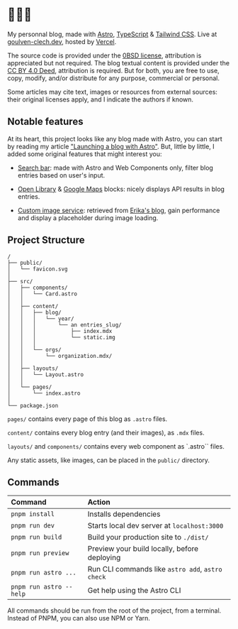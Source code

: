 # 👋👋👋

My personnal blog, made with [Astro](https://docs.astro.build), [TypeScript](https://www.typescriptlang.org/) & [Tailwind CSS](https://tailwindcss.com/). Live at [goulven-clech.dev](https://goulven-clech.dev), hosted by [Vercel](https://vercel.com/).

The source code is provided under the [0BSD license](https://spdx.org/licenses/0BSD.html), attribution is appreciated but not required. The blog textual content is provided under the [CC BY 4.0 Deed](https://spdx.org/licenses/CC-BY-4.0.html), attribution is required. But for both, you are free to use, copy, modify, and/or distribute for any purpose, commercial or personal.

Some articles may cite text, images or resources from external sources: their original licenses apply, and I indicate the authors if known.

## Notable features

At its heart, this project looks like any blog made with Astro, you can start by reading my article ["Launching a blog with Astro"](https://goulven-clech.dev/2023/launching-blog-astro). But, little by little, I added some original features that might interest you:

- [Search bar](https://github.com/goulvenclech/goulven-clech.dev/blob/master/src/components/Search.astro): made with Astro and Web Components only, filter blog entries based on user's input.

- [Open Library](https://github.com/goulvenclech/goulven-clech.dev/blob/master/src/components/blocks/BookBlock.astro) & [Google Maps](https://github.com/goulvenclech/goulven-clech.dev/blob/master/src/components/blocks/MapsBlock.astro) blocks: nicely displays API results in blog entries.

- [Custom image service](https://github.com/goulvenclech/goulven-clech.dev/blob/master/src/imageService.ts): retrieved from [Erika's blog](https://erika.florist/), gain performance and display a placeholder during image loading.

## Project Structure

```
/
├── public/
│   └── favicon.svg
│
├── src/
│   ├── components/
│   │   └── Card.astro
│   │
│   ├── content/
│   │   ├── blog/
│   │   │   └── year/
│   │   │       └── an entries_slug/
│   │   │           ├── index.mdx
│   │   │           └── static.img
│   │   │
│   │   └── orgs/
│   │       └── organization.mdx/
│   │
│   ├── layouts/
│   │   └── Layout.astro
│   │
│   └── pages/
│       └── index.astro
│
└── package.json
```

`pages/` contains every page of this blog as `.astro` files.

`content/` contains every blog entry (and their images), as `.mdx` files.

`layouts/` and `components/` contains every web component as `.astro`` files.

Any static assets, like images, can be placed in the `public/` directory.

## Commands

| Command                 | Action                                           |
| :---------------------- | :----------------------------------------------- |
| `pnpm install`          | Installs dependencies                            |
| `pnpm run dev`          | Starts local dev server at `localhost:3000`      |
| `pnpm run build`        | Build your production site to `./dist/`          |
| `pnpm run preview`      | Preview your build locally, before deploying     |
| `pnpm run astro ...`    | Run CLI commands like `astro add`, `astro check` |
| `pnpm run astro --help` | Get help using the Astro CLI                     |

All commands should be run from the root of the project, from a terminal. Instead of PNPM, you can also use NPM or Yarn.
